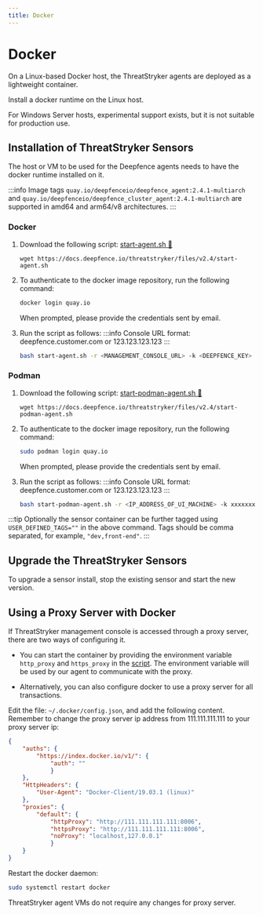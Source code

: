 ```yaml
---
title: Docker
---
```


# Docker

On a Linux-based Docker host, the ThreatStryker agents are deployed as a lightweight container.

Install a docker runtime on the Linux host.

For Windows Server hosts, experimental support exists, but it is not suitable for production use.

## Installation of ThreatStryker Sensors

The host or VM to be used for the Deepfence agents needs to have the docker runtime installed on it.

:::info
Image tags `quay.io/deepfenceio/deepfence_agent:2.4.1-multiarch` and `quay.io/deepfenceio/deepfence_cluster_agent:2.4.1-multiarch` are supported in amd64 and arm64/v8 architectures.
:::

### Docker

1. Download the following script: [start-agent.sh 🔗](https://docs.deepfence.io/threatstryker/files/v2.4/start-agent.sh)
    ```shell
    wget https://docs.deepfence.io/threatstryker/files/v2.4/start-agent.sh
    ```

2. To authenticate to the docker image repository, run the following command:

    ```bash
    docker login quay.io
    ```

   When prompted, please provide the credentials sent by email.

3. Run the script as follows:
   :::info
   Console URL format: deepfence.customer.com or 123.123.123.123
   :::

    ```bash
    bash start-agent.sh -r <MANAGEMENT_CONSOLE_URL> -k <DEEPFENCE_KEY>
    ```

### Podman

1. Download the following script: [start-podman-agent.sh 🔗](https://docs.deepfence.io/threatstryker/files/v2.4/start-podman-agent.sh)
    ```shell
    wget https://docs.deepfence.io/threatstryker/files/v2.4/start-podman-agent.sh
    ```

2. To authenticate to the docker image repository, run the following command:

    ```bash
    sudo podman login quay.io
    ```

   When prompted, please provide the credentials sent by email.

3. Run the script as follows:
   :::info
   Console URL format: deepfence.customer.com or 123.123.123.123
   :::

    ```bash
    bash start-podman-agent.sh -r <IP_ADDRESS_OF_UI_MACHINE> -k xxxxxxxx
    ```

:::tip
Optionally the sensor container can be further tagged using ```USER_DEFINED_TAGS=""``` in the above command. Tags should be comma separated, for example, ```"dev,front-end"```.
:::

## Upgrade the ThreatStryker Sensors

To upgrade a sensor install, stop the existing sensor and start the new version.

## Using a Proxy Server with Docker

If ThreatStryker management console is accessed through a proxy server, there are two ways of configuring it.
- You can start the container by providing the environment variable `http_proxy` and `https_proxy` in the [script](#docker-1).
  The environment variable will be used by our agent to communicate with the proxy.

- Alternatively, you can also configure docker to use a proxy server for all transactions.

Edit the file: `~/.docker/config.json`, and add the following content.  Remember to change the proxy server ip address from 111.111.111.111 to your proxy server ip:

```json
{
    "auths": {
        "https://index.docker.io/v1/": {
            "auth": ""
            }
    },
    "HttpHeaders": {
        "User-Agent": "Docker-Client/19.03.1 (linux)"
    },
    "proxies": {
        "default": {
            "httpProxy": "http://111.111.111.111:8006",
            "httpsProxy": "http://111.111.111.111:8006",
            "noProxy": "localhost,127.0.0.1"
            }
    }
}
```

Restart the docker daemon:

```bash
sudo systemctl restart docker
```

ThreatStryker agent VMs do not require any changes for proxy server.
